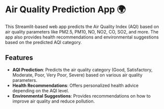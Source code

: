 # Air Quality Prediction App 🌍

This Streamlit-based web app predicts the Air Quality Index (AQI) based on air quality parameters like PM2.5, PM10, NO, NO2, CO, SO2, and more. The app also provides health recommendations and environmental suggestions based on the predicted AQI category.

## Features

- **AQI Prediction**: Predicts the air quality category (Good, Satisfactory, Moderate, Poor, Very Poor, Severe) based on various air quality parameters.
- **Health Recommendations**: Offers personalized health advice depending on the AQI level.
- **Environmental Suggestions**: Provides recommendations on how to improve air quality and reduce pollution.
